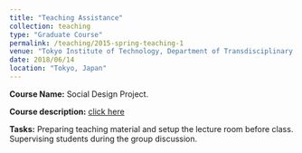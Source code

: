 ```yaml
---
title: "Teaching Assistance"
collection: teaching
type: "Graduate Course"
permalink: /teaching/2015-spring-teaching-1
venue: "Tokyo Institute of Technology, Department of Transdisciplinary Science and Engineering"
date: 2018/06/14
location: "Tokyo, Japan"
---
```


**Course Name:** Social Design Project.

**Course description:** [click here](http://www.ocw.titech.ac.jp/index.php?module=General&action=T0300&JWC=201802701&lang=EN)

**Tasks:** Preparing teaching material and setup the lecture room before class. Supervising students during the group discussion.  
